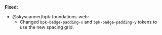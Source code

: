 **Fixed:**

- @skyscanner/bpk-foundations-web:
  - Changed `bpk-badge-padding-x` and `bpk-badge-padding-y` tokens to use the new spacing grid.